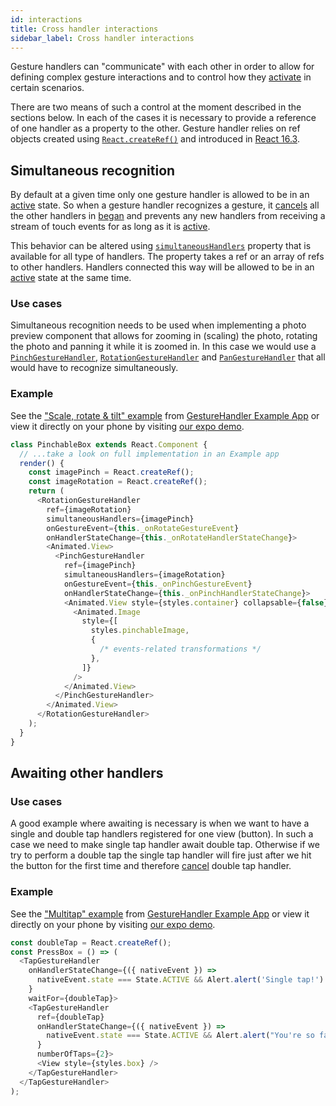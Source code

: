 ```yaml
---
id: interactions
title: Cross handler interactions
sidebar_label: Cross handler interactions
---
```


Gesture handlers can "communicate" with each other in order to allow for defining complex gesture interactions and to control how they [activate](state.md#active) in certain scenarios.

There are two means of such a control at the moment described in the sections below.
In each of the cases it is necessary to provide a reference of one handler as a property to the other.
Gesture handler relies on ref objects created using [`React.createRef()`](https://reactjs.org/docs/refs-and-the-dom.html) and introduced in [React 16.3](https://reactjs.org/blog/2018/03/29/react-v-16-3.html#createref-api).

## Simultaneous recognition

By default at a given time only one gesture handler is allowed to be in an [active](state.md#active) state.
So when a gesture handler recognizes a gesture, it [cancels](state.md#cancelled) all the other handlers in [began](state.md#began) and prevents any new handlers from receiving a stream of touch events for as long as it is [active](state.md#active).

This behavior can be altered using [`simultaneousHandlers`](handler-common.md#simultaneousHandlers) property that is available for all type of handlers.
The property takes a ref or an array of refs to other handlers.
Handlers connected this way will be allowed to be in an [active](state.md#active) state at the same time.

<!-- Moreover, when the given handler [activates](state.md#active) it will -->

### Use cases

Simultaneous recognition needs to be used when implementing a photo preview component that allows for zooming in (scaling) the photo, rotating the photo and panning it while it is zoomed in.
In this case we would use a [`PinchGestureHandler`](handler-pinch.md), [`RotationGestureHandler`](handler-rotation.md) and [`PanGestureHandler`](handler-pan.md) that all would have to recognize simultaneously.

### Example

See the ["Scale, rotate & tilt" example](https://github.com/software-mansion/react-native-gesture-handler/blob/master/examples/Example/scaleAndRotate/index.js) from [GestureHandler Example App](example.md) or view it directly on your phone by visiting [our expo demo](https://snack.expo.io/@adamgrzybowski/react-native-gesture-handler-demo).

```js
class PinchableBox extends React.Component {
  // ...take a look on full implementation in an Example app
  render() {
    const imagePinch = React.createRef();
    const imageRotation = React.createRef();
    return (
      <RotationGestureHandler
        ref={imageRotation}
        simultaneousHandlers={imagePinch}
        onGestureEvent={this._onRotateGestureEvent}
        onHandlerStateChange={this._onRotateHandlerStateChange}>
        <Animated.View>
          <PinchGestureHandler
            ref={imagePinch}
            simultaneousHandlers={imageRotation}
            onGestureEvent={this._onPinchGestureEvent}
            onHandlerStateChange={this._onPinchHandlerStateChange}>
            <Animated.View style={styles.container} collapsable={false}>
              <Animated.Image
                style={[
                  styles.pinchableImage,
                  {
                    /* events-related transformations */
                  },
                ]}
              />
            </Animated.View>
          </PinchGestureHandler>
        </Animated.View>
      </RotationGestureHandler>
    );
  }
}
```

## Awaiting other handlers

### Use cases

A good example where awaiting is necessary is when we want to have a single and double tap handlers registered for one view (button).
In such a case we need to make single tap handler await double tap.
Otherwise if we try to perform a double tap the single tap handler will fire just after we hit the button for the first time and therefore [cancel](state.md#cancelled) double tap handler.

### Example

See the ["Multitap" example](https://github.com/software-mansion/react-native-gesture-handler/blob/master/examples/Example/multitap/index.js) from [GestureHandler Example App](example.md) or view it directly on your phone by visiting [our expo demo](https://snack.expo.io/@adamgrzybowski/react-native-gesture-handler-demo).

```js
const doubleTap = React.createRef();
const PressBox = () => (
  <TapGestureHandler
    onHandlerStateChange={({ nativeEvent }) =>
      nativeEvent.state === State.ACTIVE && Alert.alert('Single tap!')
    }
    waitFor={doubleTap}>
    <TapGestureHandler
      ref={doubleTap}
      onHandlerStateChange={({ nativeEvent }) =>
        nativeEvent.state === State.ACTIVE && Alert.alert("You're so fast")
      }
      numberOfTaps={2}>
      <View style={styles.box} />
    </TapGestureHandler>
  </TapGestureHandler>
);
```

